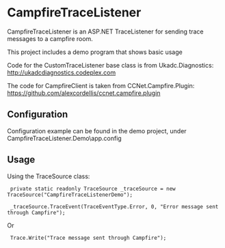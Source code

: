 # CampfireTraceListener

CampfireTraceListener is an ASP.NET TraceListener for sending trace messages to a campfire room. 

This project includes a demo program that shows basic usage

Code for the CustomTraceListener base class is from Ukadc.Diagnostics: http://ukadcdiagnostics.codeplex.com 

The code for CampfireClient is taken from CCNet.Campfire.Plugin: https://github.com/alexcordellis/ccnet.campfire.plugin

## Configuration

Configuration example can be found in the demo project, under CampfireTraceListener.Demo\app.config


## Usage

Using the TraceSource class:

     private static readonly TraceSource _traceSource = new TraceSource("CampfireTraceListenerDemo");

     _traceSource.TraceEvent(TraceEventType.Error, 0, "Error message sent through Campfire");

Or 

     Trace.Write("Trace message sent through Campfire");
